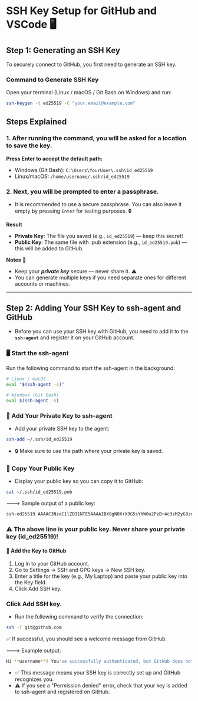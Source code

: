 # SSH Key Setup for GitHub and VSCode 🖥️

## Step 1: Generating an SSH Key

To securely connect to GitHub, you first need to generate an SSH key.

### Command to Generate SSH Key

Open your terminal (Linux / macOS / Git Bash on Windows) and run:

```bash
ssh-keygen -t ed25519 -C "your.email@example.com"
```

## Steps Explained
### 1. After running the command, you will be asked for a location to save the key.
**Press Enter to accept the default path:**
- Windows (Git Bash): `C:\Users\YourUser\.ssh\id_ed25519`
- Linux/macOS: `/home/username/.ssh/id_ed25519`

### 2. Next, you will be prompted to enter a passphrase.
- It is recommended to use a secure passphrase. You can also leave it empty by pressing `Enter` for testing purposes. 🔒

**Result**
- **Private Key**: The file you saved (e.g., `id_ed25519`) — keep this secret!
- **Public Key**: The same file with .pub extension (e.g., `id_ed25519.pub`) — this will be added to GitHub.

**Notes** 🧐
- Keep your ***private key*** secure — never share it. ⚠️
- You can generate multiple keys if you need separate ones for different accounts or machines.

---

## Step 2: Adding Your SSH Key to ssh-agent and GitHub

- Before you can use your SSH key with GitHub, you need to add it to the **`ssh-agent`** and register it on your GitHub account.

### 🖥️ Start the ssh-agent

Run the following command to start the ssh-agent in the background:

```bash
# Linux / macOS
eval "$(ssh-agent -s)"

# Windows (Git Bash)
eval $(ssh-agent -s)
```

### 🔑 Add Your Private Key to ssh-agent
- Add your private SSH key to the agent:
```bash
ssh-add ~/.ssh/id_ed25519
```
- 🔒 Make sure to use the path where your private key is saved.

### 🔑 Copy Your Public Key
- Display your public key so you can copy it to GitHub:
```bash
cat ~/.ssh/id_ed25519.pub
```

---> Sample output of a public key:
```bash
ssh-ed25519 AAAAC3NzaC1lZDI1NTE5AAAAIBX8gN0X+X3G5sYhW0u2PzB+4c3zM2yG3zqM1t1a2XyZ your.email@example.com
```
### **⚠️ The above line is your public key. Never share your private key (id_ed25519)!**

#### 🐙 Add the Key to GitHub
1. Log in to your GitHub account.
2. Go to Settings → SSH and GPG keys → New SSH key.
3. Enter a title for the key (e.g., My Laptop) and paste your public key into the Key field.
4. Click Add SSH key.

### Click Add SSH key.
- Run the following command to verify the connection:
```bash
ssh -T git@github.com
```
✅ If successful, you should see a welcome message from GitHub.


---> Example output:
```bash
Hi **username**! You've successfully authenticated, but GitHub does not provide shell access.
```
- ✅ This message means your SSH key is correctly set up and GitHub recognizes you.
- ⚠️ If you see a "Permission denied" error, check that your key is added to ssh-agent and registered on GitHub.




